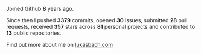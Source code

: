 Joined Github **8** years ago.

Since then I pushed **3379** commits, opened **30** issues, submitted **28** pull requests, received **357** stars across **81** personal projects and contributed to **13** public repositories.

Find out more about me on [lukasbach.com](https://lukasbach.com)
